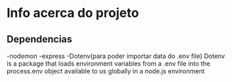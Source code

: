 # Info acerca do projeto

## Dependencias

-nodemon
-express
-Dotenv(para poder importar data do .env file)
Dotenv is a package that loads environment variables from a .env file into the process.env object available to us globally in a node.js environment
